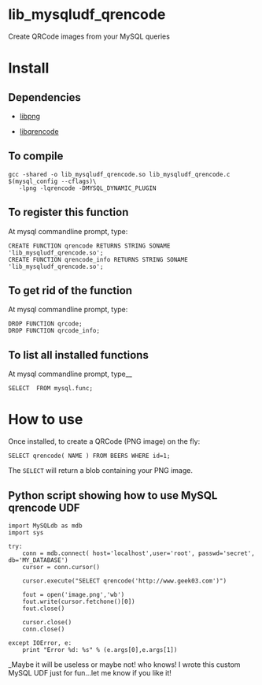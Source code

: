 lib_mysqludf_qrencode
=====================

Create QRCode images from your MySQL queries

Install
=======

Dependencies
------------

 * [libpng](http://www.libpng.org/pub/png/libpng.html)

 * [libqrencode](http://fukuchi.org/works/qrencode/index.en.html)

To compile
----------

    gcc -shared -o lib_mysqludf_qrencode.so lib_mysqludf_qrencode.c $(mysql_config --cflags)\
	   -lpng -lqrencode -DMYSQL_DYNAMIC_PLUGIN

To register this function
-------------------------

At mysql commandline prompt, type:

    CREATE FUNCTION qrencode RETURNS STRING SONAME 'lib_mysqludf_qrencode.so';
    CREATE FUNCTION qrencode_info RETURNS STRING SONAME 'lib_mysqludf_qrencode.so';

To get rid of the function
--------------------------

At mysql commandline prompt, type:

    DROP FUNCTION qrcode;
    DROP FUNCTION qrcode_info;


To list all installed functions
-------------------------------

At mysql commandline prompt, type__

    SELECT  FROM mysql.func;

How to use
==========

Once installed, to create a QRCode (PNG image) on the fly:

    SELECT qrencode( NAME ) FROM BEERS WHERE id=1;

The `SELECT` will return a blob containing your PNG image.

Python script showing how to use MySQL qrencode UDF
---------------------------------------------------

    import MySQLdb as mdb 
    import sys

    try:
        conn = mdb.connect( host='localhost',user='root', passwd='secret', db='MY_DATABASE')
        cursor = conn.cursor()

        cursor.execute("SELECT qrencode('http://www.geek03.com')")

        fout = open('image.png','wb')
        fout.write(cursor.fetchone()[0])
        fout.close()

        cursor.close()
        conn.close()

    except IOError, e:
        print "Error %d: %s" % (e.args[0],e.args[1])


_Maybe it will be useless or maybe not! who knows! I wrote this custom MySQL UDF just for fun...let me know if you like it!



